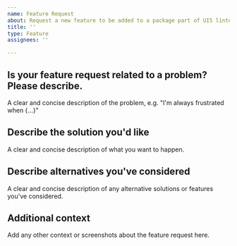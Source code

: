 ```yaml
---
name: Feature Request
about: Request a new feature to be added to a package part of UI5 linter
title: ''
type: Feature
assignees: ''

---
```


<!--
Hey there 👋 Please also have a look at our guidelines on feature requests:
https://github.com/SAP/ui5-linter/blob/main/CONTRIBUTING.md#-feature-requests
-->

## Is your feature request related to a problem? Please describe.

A clear and concise description of the problem, e.g. "I'm always frustrated when {...}"

## Describe the solution you'd like

A clear and concise description of what you want to happen.

## Describe alternatives you've considered

A clear and concise description of any alternative solutions or features you've considered.

## Additional context

Add any other context or screenshots about the feature request here.
